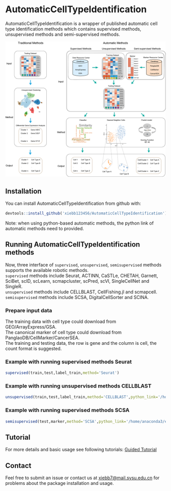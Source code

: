 # AutomaticCellTypeIdentification

AutomaticCellTypeIdentification is a wrapper of published automatic cell type identification methods which contains supervised methods, unsupervised methods and semi-supervised methods.

<p align="center" width="100%">
    <img src="figure/website.png"> 
</p>


## Installation

You can install AutomaticCellTypeIdentification from github with:

```R
devtools::install_github('xiebb123456/AutomaticCellTypeIdentification')
```
Note: when using python-based automatic methods, the python link of automatic methods need to provided.

## Running AutomaticCellTypeIdentification methods

Now, three interface of ```supervised```, ```unsupervised```, ```semisupervised``` methods supports the available robotic methods.  
```supervised``` methods include Seurat, ACTINN, CaSTLe, CHETAH, Garnett, SciBet, scID, scLearn, scmapcluster, scPred, scVI, SingleCellNet and SingleR.  
```unsupervised``` methods include CELLBLAST, CellFishing.jl and scmapcell.  
```semisupervised``` methods include SCSA, DigitalCellSorter and SCINA.  

### Prepare input data  
The training data with cell type could download from GEO/ArrayExpress/GSA.  
The canonical marker of cell type could download from PanglaoDB/CellMarker/CancerSEA.  
The training and testing data, the row is gene and the column is cell, the count format is suggested.

### Example with running supervised methods Seurat
```R
supervised(train,test,label_train,method='Seurat')
```

### Example with running unsupervised methods CELLBLAST
```R
unsupervised(train,test,label_train,method='CELLBLAST',python_link='/home/anaconda3/envs/cellblast/bin/python')
```

### Example with running supervised methods SCSA
```R
semisupervised(test,marker,method='SCSA',python_link='/home/anaconda3/envs/scsa/bin/python')
```

## Tutorial
For more details and basic usage see following tutorials:
[Guided Tutorial](vignettes/introduction.Rmd)

## Contact
Feel free to submit an issue or contact us at xiebb7@mail.sysu.edu.cn for problems about the package installation and usage.
